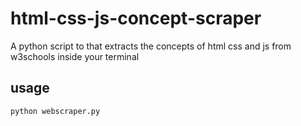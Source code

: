 # html-css-js-concept-scraper
A python script to that extracts the concepts of html css and js from w3schools inside your terminal

## usage
```
python webscraper.py
```

